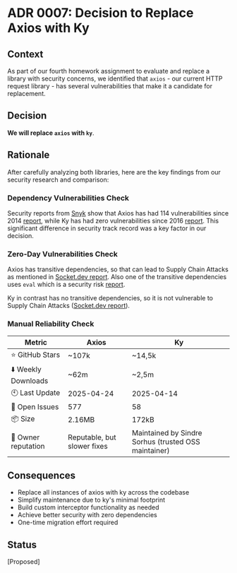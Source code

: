 # ADR 0007: Decision to Replace Axios with Ky

## Context

As part of our fourth homework assignment to evaluate and replace a library with security concerns, we identified that `axios` - our current HTTP request library - has several vulnerabilities that make it a candidate for replacement.

## Decision

**We will replace `axios` with `ky`**.

## Rationale

After carefully analyzing both libraries, here are the key findings from our security research and comparison:

### Dependency Vulnerabilities Check

Security reports from [Snyk](https://snyk.io/) show that Axios has had 114 vulnerabilities since 2014 [report](https://security.snyk.io/package/npm/axios), while Ky has had zero vulnerabilities since 2016 [report](https://security.snyk.io/package/npm/ky). This significant difference in security track record was a key factor in our decision.

### Zero-Day Vulnerabilities Check

Axios has transitive dependencies, so that can lead to Supply Chain Attacks as mentioned in [Socket.dev report](https://socket.dev/npm/package/axios/alerts/1.9.0). Also one of the transitive dependencies uses `eval` which is a security risk [report](https://socket.dev/npm/package/axios/alerts/1.9.0?tab=dependencies&alert_name=usesEval).

Ky in contrast has no transitive dependencies, so it is not vulnerable to Supply Chain Attacks ([Socket.dev report](https://socket.dev/npm/package/ky/alerts/1.5.0)).

### Manual Reliability Check

| Metric              | Axios                       | Ky                                                   |
| ------------------- | --------------------------- | ---------------------------------------------------- |
| ⭐ GitHub Stars     | ~107k                       | ~14,5k                                               |
| ⬇️ Weekly Downloads | ~62m                        | ~2,5m                                                |
| 🕙 Last Update      | 2025-04-24                  | 2025-04-14                                           |
| 🐛 Open Issues      | 577                         | 58                                                   |
| 📦 Size             | 2.16MB                      | 172kB                                                |
| 👤 Owner reputation | Reputable, but slower fixes | Maintained by Sindre Sorhus (trusted OSS maintainer) |

## Consequences

- Replace all instances of axios with ky across the codebase
- Simplify maintenance due to ky's minimal footprint
- Build custom interceptor functionality as needed
- Achieve better security with zero dependencies
- One-time migration effort required

## Status

[Proposed]
